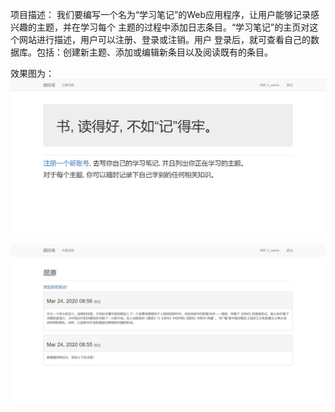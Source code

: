 项目描述：
    我们要编写一个名为“学习笔记”的Web应用程序，让用户能够记录感兴趣的主题，并在学习每个
主题的过程中添加日志条目。“学习笔记”的主页对这个网站进行描述，用户可以注册、登录或注销。用户
登录后，就可查看自己的数据库。包括：创建新主题、添加或编辑新条目以及阅读既有的条目。

效果图为：
![image](https://github.com/JackKoLing/python_study_notes/blob/master/project3_learning_log/res_images/1.png)

![image](https://github.com/JackKoLing/python_study_notes/blob/master/project3_learning_log/res_images/2.png)
